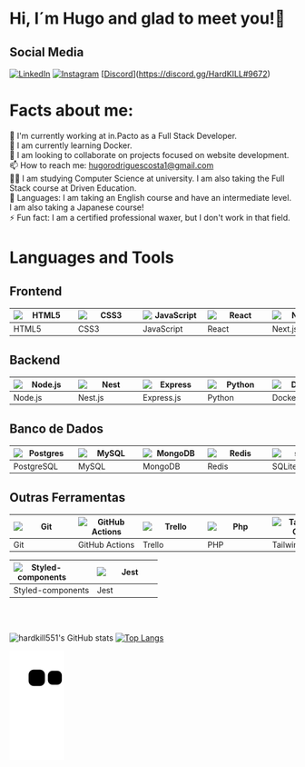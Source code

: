 # Hi, I´m Hugo and glad to meet you!👋

## Social Media

[![LinkedIn](https://img.shields.io/badge/LinkedIn-%230077B5.svg?logo=linkedin&logoColor=white)](https://linkedin.com/in/hugo-r-costa) [![Instagram](https://img.shields.io/badge/Instagram-%23E4405F.svg?logo=Instagram&logoColor=white)](https://instagram.com/hug0_c05t4) [[Discord](https://img.shields.io/badge/Discord-%237289DA.svg?logo=discord&logoColor=white)](https://discord.gg/HardKILL#9672)


# Facts about me:

🔭 I'm currently working at in.Pacto as a Full Stack Developer.<br />
🌱 I am currently learning Docker.<br />
👯 I am looking to collaborate on projects focused on website development.<br />
📫 How to reach me: hugorodriguescosta1@gmail.com<br />
👨‍🎓 I am studying Computer Science at university. I am also taking the Full Stack course at Driven Education.<br />
📘 Languages: I am taking an English course and have an intermediate level. I am also taking a Japanese course!<br />
⚡ Fun fact: I am a certified professional waxer, but I don't work in that field.

# Languages and Tools

## Frontend

| <img align="left" alt="HTML5" width="100px" src="https://img.shields.io/badge/HTML5-E34F26?style=for-the-badge&logo=html5&logoColor=white" /> | <img align="left" alt="CSS3" width="100px" src="https://img.shields.io/badge/CSS3-1572B6?style=for-the-badge&logo=css3&logoColor=white" /> | <img align="left" alt="JavaScript" width="100px" src="https://img.shields.io/badge/JavaScript-323330?style=for-the-badge&logo=javascript&logoColor=F7DF1E" /> | <img align="left" alt="React" width="100px" src="https://img.shields.io/badge/React-20232A?style=for-the-badge&logo=react&logoColor=61DAFB" /> | <img align="left" alt="Next.js" width="100px" src="https://img.shields.io/badge/next%20js-000000?style=for-the-badge&logo=nextdotjs&logoColor=white" /> |
|---|---|---|---|---|
| HTML5 | CSS3 | JavaScript | React | Next.js |

## Backend

| <img align="left" alt="Node.js" width="100px" src="https://img.shields.io/badge/Node%20js-339933?style=for-the-badge&logo=nodedotjs&logoColor=white" /> | <img align="left" alt="Nest" width="100px" src="https://img.shields.io/badge/nestjs-E0234E?style=for-the-badge&logo=nestjs&logoColor=white" /> | <img align="left" alt="Express" width="100px" src="https://img.shields.io/badge/Express%20js-000000?style=for-the-badge&logo=express&logoColor=white" /> | <img align="left" alt="Python" width="100px" src="https://img.shields.io/badge/Python-FFD43B?style=for-the-badge&logo=python&logoColor=blue" /> | <img align="left" alt="Docker" width="100px" src="https://img.shields.io/badge/Docker-2CA5E0?style=for-the-badge&logo=docker&logoColor=white" /> |
|---|---|---|---|---|
| Node.js | Nest.js | Express.js | Python | Docker |

## Banco de Dados

| <img align="left" alt="Postgres" width="100px" src="https://img.shields.io/badge/PostgreSQL-316192?style=for-the-badge&logo=postgresql&logoColor=white" /> | <img align="left" alt="MySQL" width="100px" src="https://img.shields.io/badge/MySQL-005C84?style=for-the-badge&logo=mysql&logoColor=white" /> | <img align="left" alt="MongoDB" width="100px" src="https://img.shields.io/badge/MongoDB-4EA94B?style=for-the-badge&logo=mongodb&logoColor=white" /> | <img align="left" alt="Redis" width="100px" src="https://img.shields.io/badge/redis-%23DD0031.svg?&style=for-the-badge&logo=redis&logoColor=white" /> | <img align="left" alt="sqlite" width="100px" src="https://img.shields.io/badge/SQLite-07405E?style=for-the-badge&logo=sqlite&logoColor=white" /> |
|---|---|---|---|---|
| PostgreSQL | MySQL | MongoDB | Redis | SQLite |

## Outras Ferramentas

| <img align="left" alt="Git" width="100px" src="https://img.shields.io/badge/GIT-E44C30?style=for-the-badge&logo=git&logoColor=white" /> | <img align="left" alt="GitHub Actions" width="100px" src="https://img.shields.io/badge/Github%20Actions-282a2e?style=for-the-badge&logo=githubactions&logoColor=367cfe" /> | <img align="left" alt="Trello" width="100px" src="https://img.shields.io/badge/Trello-0052CC?style=for-the-badge&logo=trello&logoColor=white" /> | <img align="left" alt="Php" width="100px" src="https://img.shields.io/badge/PHP-777BB4?style=for-the-badge&logo=php&logoColor=white" /> | <img align="left" alt="Tailwind CSS" width="100px" src="https://img.shields.io/badge/Tailwind_CSS-38B2AC?style=for-the-badge&logo=tailwind-css&logoColor=white" /> |
|---|---|---|---|---|
| Git | GitHub Actions | Trello | PHP | Tailwind CSS |

| <img align="left" alt="Styled-components" width="100px" src="https://img.shields.io/badge/styled--components-DB7093?style=for-the-badge&logo=styled-components&logoColor=white" /> | <img align="left" alt="Jest" width="100px" src="https://img.shields.io/badge/Jest-C21325?style=for-the-badge&logo=jest&logoColor=white" /> |
|---|---|
| Styled-components | Jest |

<br/>
<br/>


![hardkill551's GitHub stats](https://github-readme-stats.vercel.app/api?username=hardkill551&show_icons=true&theme=radical)
[![Top Langs](https://github-readme-stats.vercel.app/api/top-langs/?username=hardkill551&layout=compact)](https://github.com/anuraghazra/github-readme-stats)


![snake gif](https://github.com/hardkill551/hardkill551/blob/output/github-contribution-grid-snake.svg)


